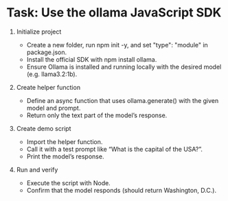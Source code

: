 # Task: Use the ollama JavaScript SDK

1. Initialize project

   - Create a new folder, run npm init -y, and set "type": "module" in package.json.
   - Install the official SDK with npm install ollama.
   - Ensure Ollama is installed and running locally with the desired model (e.g. llama3.2:1b).

2. Create helper function

   - Define an async function that uses ollama.generate() with the given model and prompt.
   - Return only the text part of the model’s response.

3. Create demo script

   - Import the helper function.
   - Call it with a test prompt like “What is the capital of the USA?”.
   - Print the model’s response.

4. Run and verify

   - Execute the script with Node.
   - Confirm that the model responds (should return Washington, D.C.).
